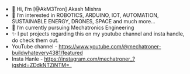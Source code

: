 - 👋 Hi, I’m [@AkM3Tron] Akash Mishra
- 👀 I’m interested in ROBOTICS, ARDUINO, IOT, AUTOMATION, SUSTAINABLE ENERGY, DRONES, SPACE and much more...
- 🌱 I’m currently pursuing Mechatronics Engineering    
- ✨ I put projects regarding this on my youtube channel and insta handle, do check them out.
- YouTube channel - https://www.youtube.com/@mechatroner-buildwhatevery4381/featured
- Insta Hanle - https://instagram.com/mechatroner_?igshid=ZDdkNTZiNTM=_

<!---
AkM3Tron/AkM3Tron is a ✨ special ✨ repository because its `README.md` (this file) appears on your GitHub profile.
You can click the Preview link to take a look at your changes.
--->
